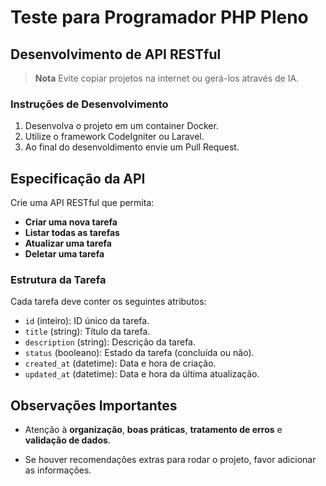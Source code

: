 # Teste para Programador PHP Pleno

## Desenvolvimento de API RESTful

> **Nota** Evite copiar projetos na internet ou gerá-los através de IA.

### Instruções de Desenvolvimento

1. Desenvolva o projeto em um container Docker.
2. Utilize o framework CodeIgniter ou Laravel.
3. Ao final do desenvoldimento envie um Pull Request.

## Especificação da API

Crie uma API RESTful que permita:

- **Criar uma nova tarefa**
- **Listar todas as tarefas**
- **Atualizar uma tarefa**
- **Deletar uma tarefa**

### Estrutura da Tarefa

Cada tarefa deve conter os seguintes atributos:

- `id` (inteiro): ID único da tarefa.
- `title` (string): Título da tarefa.
- `description` (string): Descrição da tarefa.
- `status` (booleano): Estado da tarefa (concluída ou não).
- `created_at` (datetime): Data e hora de criação.
- `updated_at` (datetime): Data e hora da última atualização.

## Observações Importantes

- Atenção à **organização**, **boas práticas**, **tratamento de erros** e **validação de dados**.

- Se houver recomendações extras para rodar o projeto, favor adicionar as informações. 

